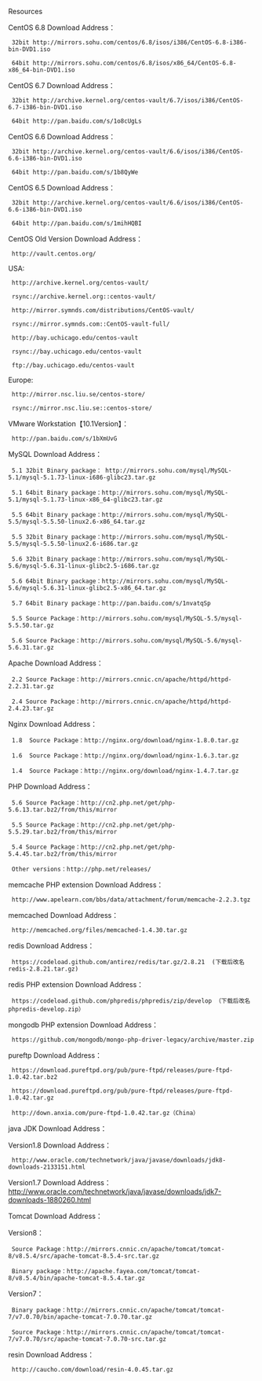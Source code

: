 Resources

CentOS 6.8 Download Address：

     32bit http://mirrors.sohu.com/centos/6.8/isos/i386/CentOS-6.8-i386-bin-DVD1.iso
 
     64bit http://mirrors.sohu.com/centos/6.8/isos/x86_64/CentOS-6.8-x86_64-bin-DVD1.iso


CentOS 6.7 Download Address：

     32bit http://archive.kernel.org/centos-vault/6.7/isos/i386/CentOS-6.7-i386-bin-DVD1.iso
 
     64bit http://pan.baidu.com/s/1o8cUgLs


CentOS 6.6 Download Address：

     32bit http://archive.kernel.org/centos-vault/6.6/isos/i386/CentOS-6.6-i386-bin-DVD1.iso 

     64bit http://pan.baidu.com/s/1b8QyWe


CentOS 6.5 Download Address：

     32bit http://archive.kernel.org/centos-vault/6.6/isos/i386/CentOS-6.6-i386-bin-DVD1.iso

     64bit http://pan.baidu.com/s/1mihHQBI


CentOS Old Version Download Address：

     http://vault.centos.org/

 USA:

     http://archive.kernel.org/centos-vault/ 

     rsync://archive.kernel.org::centos-vault/
 
     http://mirror.symnds.com/distributions/CentOS-vault/
 
     rsync://mirror.symnds.com::CentOS-vault-full/
 
     http://bay.uchicago.edu/centos-vault
 
     rsync://bay.uchicago.edu/centos-vault
 
     ftp://bay.uchicago.edu/centos-vault

Europe:

     http://mirror.nsc.liu.se/centos-store/
 
     rsync://mirror.nsc.liu.se::centos-store/


VMware Workstation【10.1Version】：

     http://pan.baidu.com/s/1bXmUvG


MySQL Download Address：

     5.1 32bit Binary package： http://mirrors.sohu.com/mysql/MySQL-5.1/mysql-5.1.73-linux-i686-glibc23.tar.gz

     5.1 64bit Binary package：http://mirrors.sohu.com/mysql/MySQL-5.1/mysql-5.1.73-linux-x86_64-glibc23.tar.gz

     5.5 64bit Binary package：http://mirrors.sohu.com/mysql/MySQL-5.5/mysql-5.5.50-linux2.6-x86_64.tar.gz    

     5.5 32bit Binary package：http://mirrors.sohu.com/mysql/MySQL-5.5/mysql-5.5.50-linux2.6-i686.tar.gz

     5.6 32bit Binary package：http://mirrors.sohu.com/mysql/MySQL-5.6/mysql-5.6.31-linux-glibc2.5-i686.tar.gz

     5.6 64bit Binary package：http://mirrors.sohu.com/mysql/MySQL-5.6/mysql-5.6.31-linux-glibc2.5-x86_64.tar.gz

     5.7 64bit Binary package：http://pan.baidu.com/s/1nvatqSp

     5.5 Source Package：http://mirrors.sohu.com/mysql/MySQL-5.5/mysql-5.5.50.tar.gz

     5.6 Source Package：http://mirrors.sohu.com/mysql/MySQL-5.6/mysql-5.6.31.tar.gz 


Apache Download Address：

     2.2 Source Package：http://mirrors.cnnic.cn/apache/httpd/httpd-2.2.31.tar.gz

     2.4 Source Package：http://mirrors.cnnic.cn/apache/httpd/httpd-2.4.23.tar.gz


Nginx Download Address：

     1.8  Source Package：http://nginx.org/download/nginx-1.8.0.tar.gz

     1.6  Source Package：http://nginx.org/download/nginx-1.6.3.tar.gz 

     1.4  Source Package：http://nginx.org/download/nginx-1.4.7.tar.gz


PHP Download Address：

     5.6 Source Package：http://cn2.php.net/get/php-5.6.13.tar.bz2/from/this/mirror

     5.5 Source Package：http://cn2.php.net/get/php-5.5.29.tar.bz2/from/this/mirror

     5.4 Source Package：http://cn2.php.net/get/php-5.4.45.tar.bz2/from/this/mirror

     Other versions：http://php.net/releases/


memcache PHP extension Download Address：

     http://www.apelearn.com/bbs/data/attachment/forum/memcache-2.2.3.tgz


memcached Download Address：

     http://memcached.org/files/memcached-1.4.30.tar.gz


redis Download Address：

     https://codeload.github.com/antirez/redis/tar.gz/2.8.21  (下载后改名redis-2.8.21.tar.gz)


redis PHP extension Download Address：

     https://codeload.github.com/phpredis/phpredis/zip/develop （下载后改名phpredis-develop.zip）


mongodb PHP extension Download Address：

     https://github.com/mongodb/mongo-php-driver-legacy/archive/master.zip


pureftp Download Address：

     https://download.pureftpd.org/pub/pure-ftpd/releases/pure-ftpd-1.0.42.tar.bz2

     https://download.pureftpd.org/pub/pure-ftpd/releases/pure-ftpd-1.0.42.tar.gz

     http://down.anxia.com/pure-ftpd-1.0.42.tar.gz（China）


java JDK Download Address：
 
Version1.8 Download Address：
    
     http://www.oracle.com/technetwork/java/javase/downloads/jdk8-downloads-2133151.html

Version1.7 Download Address：  
     http://www.oracle.com/technetwork/java/javase/downloads/jdk7-downloads-1880260.html


Tomcat Download Address：

Version8：

     Source Package：http://mirrors.cnnic.cn/apache/tomcat/tomcat-8/v8.5.4/src/apache-tomcat-8.5.4-src.tar.gz

     Binary package：http://apache.fayea.com/tomcat/tomcat-8/v8.5.4/bin/apache-tomcat-8.5.4.tar.gz

Version7：

     Binary package：http://mirrors.cnnic.cn/apache/tomcat/tomcat-7/v7.0.70/bin/apache-tomcat-7.0.70.tar.gz

     Source Package：http://mirrors.cnnic.cn/apache/tomcat/tomcat-7/v7.0.70/src/apache-tomcat-7.0.70-src.tar.gz


resin Download Address：

     http://caucho.com/download/resin-4.0.45.tar.gz
